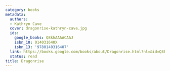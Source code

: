 ```yaml
---
category: books
metadata:
  authors:
  - Kathryn Cave
  cover: dragonrise-kathryn-cave.jpg
  ids:
    google_books: Q8khAAAACAAJ
    isbn_10: 014031640X
    isbn_13: '9780140316407'
  link: https://books.google.com/books/about/Dragonrise.html?hl=&id=Q8khAAAACAAJ
  status: read
title: Dragonrise
---
```

